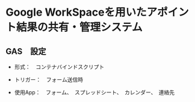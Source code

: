 # Google WorkSpaceを用いたアポイント結果の共有・管理システム

## GAS　設定

- 形式：　コンテナバインドスクリプト

- トリガー：　フォーム送信時

- 使用App：　フォーム、　スプレッドシート、　カレンダー、　連絡先
